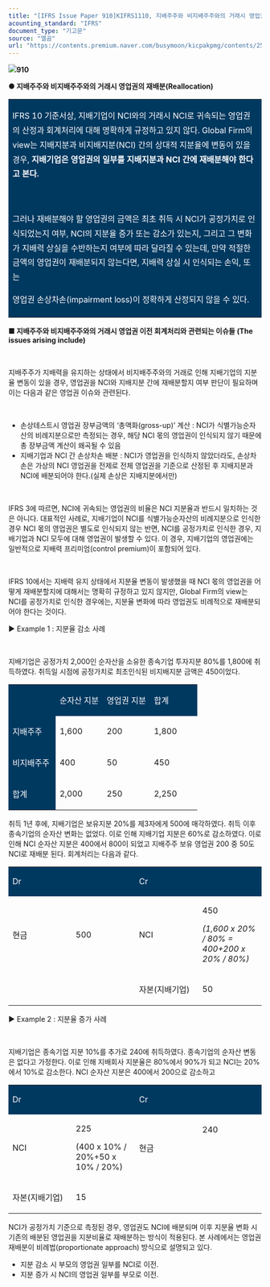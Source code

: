 ```yaml
---
title: "[IFRS Issue Paper 910]KIFRS1110, 지배주주와 비지배주주와의 거래시 영업권의 재배분(reallocation)"
acounting_standard: "IFRS"
document_type: "기고문"
source: "엘곰"
url: "https://contents.premium.naver.com/busymoon/kicpakpmg/contents/250714202537179xx"
---
```

![](https://n2.news.naver.com/l.gif?type=content)**910**

**● 지배주주와 비지배주주와의 거래시 영업권의 재배분(Reallocation)**

<table style=""><tbody><tr><td colspan="3" rowspan="1" style="width: 100.0%; height: 129.0px;  background-color: #003960;"><div><p style="line-height:1.8;"><span style="color:#ffffff;">IFRS 10 기준서상, 지배기업이 NCI와의 거래시 NCI로 귀속되는 영업권의 산정과 회계처리에 대해 명확하게 규정하고 있지 않다. Global Firm의 view는 지배지분과 비지배지분(NCI) 간의 상대적 지분율에 변동이 있을 경우, </span><span style="color:#ffffff;"><b>지배기업은 영업권의 일부를 지배지분과 NCI 간에 재배분해야 한다고 본다.</b></span></p></div><div><p style="line-height:1.8;"><span style="color:#ffffff;"><b>​</b></span></p></div><div><p style="line-height:1.8;"><span style="color:#ffffff;">그러나 재배분해야 할 영업권의 금액은 최초 취득 시 NCI가 공정가치로 인식되었는지 여부, NCI의 지분율 증가 또는 감소가 있는지, 그리고 그 변화가 지배력 상실을 수반하는지 여부에 따라 달라질 수 있는데, 만약 적절한 금액의 영업권이 재배분되지 않는다면, 지배력 상실 시 인식되는 손익, 또는</span></p></div><div><p style="line-height:1.8;"><span style="color:#ffffff;">영업권 손상차손(impairment loss)이 정확하게 산정되지 않을 수 있다.</span></p></div></td></tr></tbody></table>

**■ 지배주주와 비지배주주와의 거래시 영업권 이전 회계처리와 관련되는 이슈들 (The issues arising include)**

**​**

지배주주가 지배력을 유지하는 상태에서 비지배주주와의 거래로 인해 지배기업의 지분율 변동이 있을 경우, 영업권을 NCI와 지배지분 간에 재배분할지 여부 판단이 필요하며 이는 다음과 같은 영업권 이슈와 관련된다.

​

- 손상테스트시 영업권 장부금액의 ‘총액화(gross-up)’ 계산 : NCI가 식별가능순자산의 비례지분으로만 측정되는 경우, 해당 NCI 몫의 영업권이 인식되지 않기 때문에 총 장부금액 계산이 왜곡될 수 있음
- 지배기업과 NCI 간 손상차손 배분 : NCI가 영업권을 인식하지 않았더라도, 손상차손은 가상의 NCI 영업권을 전제로 전체 영업권을 기준으로 산정된 후 지배지분과 NCI에 배분되어야 한다.(실제 손상은 지배지분에서만)

​

IFRS 3에 따르면, NCI에 귀속되는 영업권의 비율은 NCI 지분율과 반드시 일치하는 것은 아니다. 대표적인 사례로, 지배기업이 NCI를 식별가능순자산의 비례지분으로 인식한 경우 NCI 몫의 영업권은 별도로 인식되지 않는 반면, NCI를 공정가치로 인식한 경우, 지배기업과 NCI 모두에 대해 영업권이 발생할 수 있다. 이 경우, 지배기업의 영업권에는 일반적으로 지배력 프리미엄(control premium)이 포함되어 있다.

​

IFRS 10에서는 지배력 유지 상태에서 지분율 변동이 발생했을 때 NCI 몫의 영업권을 어떻게 재배분할지에 대해서는 명확히 규정하고 있지 않지만, Global Firm의 view는 NCI를 공정가치로 인식한 경우에는, 지분율 변화에 따라 영업권도 비례적으로 재배분되어야 한다는 것이다.

▶ Example 1 : 지분율 감소 사례

​

지배기업은 공정가치 2,000인 순자산을 소유한 종속기업 투자지분 80%를 1,800에 취득하였다. 취득일 시점에 공정가치로 최초인식된 비지배지분 금액은 450이었다.

<table style=""><tbody><tr><td colspan="1" rowspan="1" style="width: 25.0%; height: 43.0px;  background-color: #003960;"><div><p style=""><span style="color:#ffffff;">​</span></p></div></td><td colspan="1" rowspan="1" style="width: 25.0%; height: 43.0px;  background-color: #003960;"><div><p style=""><span style="color:#ffffff;">순자산 지분</span></p></div></td><td colspan="1" rowspan="1" style="width: 25.0%; height: 43.0px;  background-color: #003960;"><div><p style=""><span style="color:#ffffff;">영업권 지분</span></p></div></td><td colspan="1" rowspan="1" style="width: 25.0%; height: 43.0px;  background-color: #003960;"><div><p style=""><span style="color:#ffffff;">합계</span></p></div></td></tr><tr><td colspan="1" rowspan="1" style="width: 25.0%; height: 43.0px;  background-color: #003960;"><div><p style=""><span style="color:#ffffff;">지배주주</span></p></div></td><td colspan="1" rowspan="1" style="width: 25.0%; height: 43.0px;  "><div><p style=""><span style="">1,600</span></p></div></td><td colspan="1" rowspan="1" style="width: 25.0%; height: 43.0px;  "><div><p style=""><span style="">200</span></p></div></td><td colspan="1" rowspan="1" style="width: 25.0%; height: 43.0px;  "><div><p style=""><span style="">1,800</span></p></div></td></tr><tr><td colspan="1" rowspan="1" style="width: 25.0%; height: 21.5px;  background-color: #003960;"><div><p style=""><span style="color:#ffffff;">비지배주주</span></p></div></td><td colspan="1" rowspan="1" style="width: 25.0%; height: 21.5px;  "><div><p style=""><span style="">400</span></p></div></td><td colspan="1" rowspan="1" style="width: 25.0%; height: 21.5px;  "><div><p style=""><span style="">50</span></p></div></td><td colspan="1" rowspan="1" style="width: 25.0%; height: 21.5px;  "><div><p style=""><span style="">450</span></p></div></td></tr><tr><td colspan="1" rowspan="1" style="width: 25.0%; height: 21.5px;  background-color: #003960;"><div><p style=""><span style="color:#ffffff;">합계</span></p></div></td><td colspan="1" rowspan="1" style="width: 25.0%; height: 21.5px;  "><div><p style=""><span style="">2,000</span></p></div></td><td colspan="1" rowspan="1" style="width: 25.0%; height: 21.5px;  "><div><p style=""><span style="">250</span></p></div></td><td colspan="1" rowspan="1" style="width: 25.0%; height: 21.5px;  "><div><p style=""><span style="">2,250</span></p></div></td></tr></tbody></table>

취득 1년 후에, 지배기업은 보유지분 20%를 제3자에게 500에 매각하였다. 취득 이후 종속기업의 순자산 변화는 없었다. 이로 인해 지배기업 지분은 60%로 감소하였다. 이로 인해 NCI 순자산 지분은 400에서 800이 되었고 지배주주 보유 영업권 200 중 50도 NCI로 재배분 된다. 회계처리는 다음과 같다.

<table style=""><tbody><tr><td colspan="2" rowspan="1" style="width: 50.0%; height: 41.0px;  background-color: #003960;"><div><p style=""><span style="color:#ffffff;">Dr</span></p></div></td><td colspan="2" rowspan="1" style="width: 50.0%; height: 41.0px;  background-color: #003960;"><div><p style=""><span style="color:#ffffff;">Cr</span></p></div></td></tr><tr><td colspan="1" rowspan="1" style="width: 25.0%; height: 43.0px;  "><div><p style=""><span style="">현금</span></p></div></td><td colspan="1" rowspan="1" style="width: 25.0%; height: 43.0px;  "><div><p style=""><span style="">500</span></p></div></td><td colspan="1" rowspan="1" style="width: 25.0%; height: 43.0px;  "><div><p style=""><span style="">NCI</span></p></div></td><td colspan="1" rowspan="1" style="width: 25.0%; height: 43.0px;  "><div><p style=""><span style="">450</span></p></div><div><p style=""><span style=""><i>(1,600 x 20% / 80% = 400+200 x 20% / 80%)</i></span></p></div></td></tr><tr><td colspan="1" rowspan="1" style="width: 25.0%; height: 43.0px;  "></td><td colspan="1" rowspan="1" style="width: 25.0%; height: 43.0px;  "></td><td colspan="1" rowspan="1" style="width: 25.0%; height: 43.0px;  "><div><p style=""><span style="">자본(지배기업)</span></p></div></td><td colspan="1" rowspan="1" style="width: 25.0%; height: 43.0px;  "><div><p style=""><span style="">50</span></p></div></td></tr></tbody></table>

▶ Example 2 : 지분율 증가 사례

​

지배기업은 종속기업 지분 10%를 추가로 240에 취득하였다. 종속기업의 순자산 변동은 없다고 가정한다. 이로 인해 지배회사 지분율은 80%에서 90%가 되고 NCI는 20%에서 10%로 감소한다. NCI 순자산 지분은 400에서 200으로 감소하고

<table style=""><tbody><tr><td colspan="2" rowspan="1" style="width: 50.0%; height: 41.0px;  background-color: #003960;"><div><p style=""><span style="color:#ffffff;">Dr</span></p></div></td><td colspan="2" rowspan="1" style="width: 50.0%; height: 41.0px;  background-color: #003960;"><div><p style=""><span style="color:#ffffff;">Cr</span></p></div></td></tr><tr><td colspan="1" rowspan="1" style="width: 25.0%; height: 43.0px;  "><div><p style=""><span style="">NCI</span></p></div></td><td colspan="1" rowspan="1" style="width: 25.0%; height: 43.0px;  "><div><p style=""><span style="">225</span></p></div><div><p style=""><span style="">(400 x 10% / 20%+50 x 10% / 20%)</span></p></div></td><td colspan="1" rowspan="1" style="width: 25.0%; height: 43.0px;  "><div><p style=""><span style="">현금</span></p></div></td><td colspan="1" rowspan="1" style="width: 25.0%; height: 43.0px;  "><div><p style=""><span style="">240</span></p></div><div><p style=""><span style="">​</span></p></div><div><p style=""><span style="">​</span></p></div></td></tr><tr><td colspan="1" rowspan="1" style="width: 25.0%; height: 43.0px;  "><div><p style=""><span style="">자본(지배기업)</span></p></div></td><td colspan="1" rowspan="1" style="width: 25.0%; height: 43.0px;  "><div><p style=""><span style="">15</span></p></div></td><td colspan="1" rowspan="1" style="width: 25.0%; height: 43.0px;  "></td><td colspan="1" rowspan="1" style="width: 25.0%; height: 43.0px;  "><div><p style=""><span style="">​</span></p></div></td></tr></tbody></table>

NCI가 공정가치 기준으로 측정된 경우, 영업권도 NCI에 배분되며 이후 지분율 변화 시 기존의 배분된 영업권을 지분비율로 재배분하는 방식이 적용된다. 본 사례에서는 영업권 재배분이 비례법(proportionate approach) 방식으로 설명되고 있다.

- 지분 감소 시 부모의 영업권 일부를 NCI로 이전.
- 지분 증가 시 NCI의 영업권 일부를 부모로 이전.